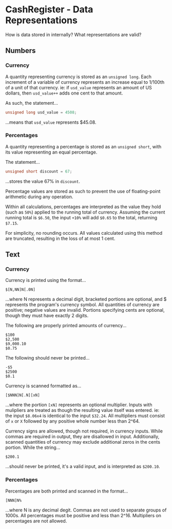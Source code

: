 # CashRegister - Data Representations
How is data stored in internally? What representations are valid?

## Numbers
### Currency
A quantity representing currency is stored as an `unsigned long`. 
Each increment of a variable of currency represents an increase equal to
1/100th of a unit of that currency. ie: if `usd_value` represents an 
amount of US dollars, then `usd_value++` adds one cent to that amount.

As such, the statement...
```c
unsigned long usd_value = 4508;
```
...means that `usd_value` represents $45.08.

### Percentages
A quantity representing a percentage is stored as an `unsigned short`,
with its value representing an equal percentage.

The statement...
```c
unsigned short discount = 67;
```
...stores the value 67% in `discount`. 

Percentage values are stored as such to prevent the use of 
floating-point arithmetic during any operation. 

Within all calculations, percentages are interpreted as the value
they hold (such as `50%`) applied to the running total of currency.
Assuming the current running total is `$6.50`, the input `+10%`
will add `$0.65` to the total, returning `$7.15`.

For simplicity, no rounding occurs. All values calculated using
this method are truncated, resulting in the loss of at most 1 cent.

## Text
### Currency
Currency is printed using the format...
```
$[N,NN]N[.0N]
```
...where N represents a decimal digit, bracketed portions are optional, and 
$ represents the program's currency symbol. All quantities of currency
are positive; negative values are invalid. Portions specifying cents are
optional, though they must have exactly 2 digits. 

The following are properly printed amounts of currency...
```
$100
$2,500
$9,000.10
$0.75
```

The following should never be printed...
```
-$5
$2500
$0.1
```

Currency is scanned formatted as...
```
[$NNN]N[.N][xN]
```
...where the portion `[xN]` represents an optional multiplier.
Inputs with mulipliers are treated as though the resulting value
itself was entered. ie: the input `$8.06x4` is identical to the 
input `$32.24`. All multipliers must consist of `x` or `X`
followed by any positive whole number less than 2^64. 

Currency signs are allowed, though not required, in currency inputs. While commas
are required in output, they are disallowed in input. Additionally, scanned quantities 
of currency may exclude additional zeros in the cents portion. While the string...

```
$200.1
```

...should never be printed, it's a valid input, and is interpreted as
`$200.10`.

### Percentages
Percentages are both printed and scanned in the format...
```
[NNN]N%
```
...where N is any decimal degit. Commas are not used to
separate groups of 1000s. All percentages must be positive
and less than 2^16. Multipliers on percentages are not allowed.
